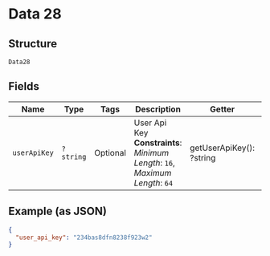 
# Data 28

## Structure

`Data28`

## Fields

| Name | Type | Tags | Description | Getter | Setter |
|  --- | --- | --- | --- | --- | --- |
| `userApiKey` | `?string` | Optional | User Api Key<br>**Constraints**: *Minimum Length*: `16`, *Maximum Length*: `64` | getUserApiKey(): ?string | setUserApiKey(?string userApiKey): void |

## Example (as JSON)

```json
{
  "user_api_key": "234bas8dfn8238f923w2"
}
```

